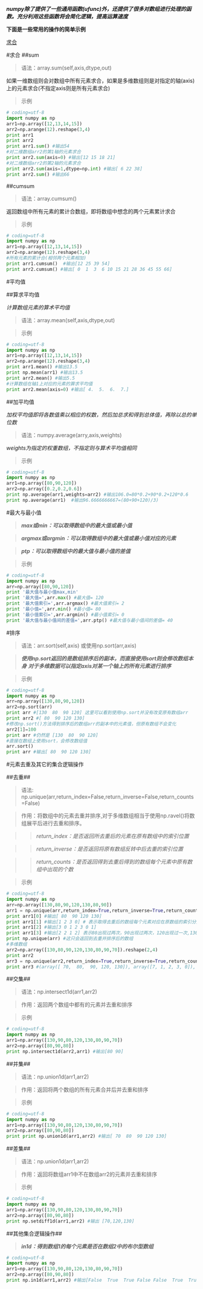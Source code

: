 ***numpy除了提供了一些通用函数(ufunc)外，还提供了很多对数组进行处理的函数。充分利用这些函数将会简化逻辑，提高运算速度***

**下面是一些常用的操作的简单示例**

[求合](#求合)

#求合
##sum
>语法：array.sum(self,axis,dtype,out)

如果一维数组则会对数组中所有元素求合，如果是多维数组则是对指定的轴(axis)上的元素求合(不指定axis则是所有元素求合)

>示例

``` python
# coding=utf-8
import numpy as np
arr1=np.array([12,13,14,15])
arr2=np.arange(12).reshape(3,4)
print arr1
print arr2
print arr1.sum() #输出54
#对二维数组arr2的第1轴的元素求合
print arr2.sum(axis=0) #输出[12 15 18 21]
#对二维数组arr2的第2轴的元素求合
print arr2.sum(axis=1,dtype=np.int) #输出[ 6 22 38]
print arr2.sum() #输出66
```
##cumsum
>语法：array.cumsum()

返回数组中所有元素的累计合数组，即将数组中想念的两个元素累计求合

>示例
```python
# coding=utf-8
import numpy as np
arr1=np.array([12,13,14,15])
arr2=np.arange(12).reshape(3,4)
#所有元素的累计合(相邻两个元素相加)
print arr1.cumsum()  #输出[12 25 39 54]
print arr2.cumsum() #输出[ 0  1  3  6 10 15 21 28 36 45 55 66]
```

#平均值

##算求平均值

*计算数组元素的算术平均值*

>语法：array.mean(self,axis,dtype,out)

>示例
```python
# coding=utf-8
import numpy as np
arr1=np.array([12,13,14,15])
arr2=np.arange(12).reshape(3,4)
print arr1.mean() #输出13.5
print np.mean(arr1) #输出13.5
print arr2.mean() #输出5.5
#计算数组在轴1上对应的元素的算求平均值
print arr2.mean(axis=0) #输出[ 4.  5.  6.  7.]
```

##加平均值

*加权平均值即将各数值乘以相应的权数，然后加总求和得到总体值，再除以总的单位数*

>语法：numpy.average(arry,axis,weights)

*weights为指定的权重数组，不指定则与算术平均值相同*

>示例

```python
# coding=utf-8
import numpy as np
arr1=np.array([80,90,120])
arr2=np.array([0.2,0.2,0.6])
print np.average(arr1,weights=arr2) #输出106.0=80*0.2+90*0.2+120*0.6
print np.average(arr1)  #输出96.6666666667=(80+90+120)/3)
```
#最大与最小值

>***max或min：可以取得数组中的最大值或最小值***

>***argmax或argmin：可以取得数组中的最大值或最小值对应的元素***

>***ptp：可以取得数组中的最大值与最小值的差值***

>示例

```python
# coding=utf-8
import numpy as np
arr=np.array([80,90,120])
print '最大值与最小值max,min' 
print '最大值=',arr.max() #最大值= 120
print '最大值索引=',arr.argmax() #最大值索引= 2
print '最小值=',arr.min() #最小值= 80
print '最小值索引=',arr.argmin() #最小值索引= 0
print '最大值与最小值间的差值=',arr.ptp() #最大值与最小值间的差值= 40
```
#排序

>语法：arr.sort(self,axis) 或使用np.sort(arr,axis)

>***使用np.sort返回的是数组排序后的副本，而直接使用sort则会修改数组本身***
>***对于多维数据可以指定axis对某一个轴上的所有元素进行排序***

>示例

```python
# coding=utf-8
import numpy as np
arr=np.array([130,80,90,120])
arr2=np.sort(arr)
print arr #[130  80  90 120] 这里可以看到使用np.sort并没有改变原有数组arr
print arr2 #[ 80  90 120 130]
#修改np.sort()方法得到排序后的数组arr的副本中的元素值，但原有数组不会变化
arr2[1]=100
print arr #仍然是 [130  80  90 120]
#直接在数组上使用sort，会修改数组值
arr.sort()
print arr #输出[ 80  90 120 130]
```
#元素去重及其它的集合逻辑操作

##去重##

>语法: np.unique(arr,return_index=False,return_inverse=False,return_counts=False)

>作用：将数组中的元素去重并排序,对于多维数组相当于使用np.ravel()将数组展平后进行去重和排序。

 >>*return_index：是否返回所去重后的元素在原有数组中的索引位置*
 
 >>*return_inverse：是否返回将原有数组反转中后去重的索引位置*
 
 >>*return_counts：是否返回得到去重后得到的数组每个元素中原有数组中出现的个数*
 
>示例

```python
# coding=utf-8
import numpy as np
arr=np.array([130,80,90,120,130,80,90])
arr1 = np.unique(arr,return_index=True,return_inverse=True,return_counts=True)
print arr1[0] #输出[ 80  90 120 130]
print arr1[1] #输出[1 2 3 0] # 表示取得去重后的数组每个元素对应在原数组的索引分别为 1 2 3 0
print arr1[2] #输出[3 0 1 2 3 0 1]
print arr1[3] #输出[2 2 1 2] 表示80出现过两次，90出现过两次，120出现过一次,130出现过两次
print np.unique(arr) #这只会返回到去重并排序后的数组
#多维数组
arr2=np.array([130,80,90,120,130,80,90,70]).reshape(2,4)
print arr2
arr3 = np.unique(arr2,return_index=True,return_inverse=True,return_counts=True)
print arr3 #(array([ 70,  80,  90, 120, 130]), array([7, 1, 2, 3, 0]), array([4, 1, 2, 3, 4, 1, 2, 0]), array([1, 2, 2, 1, 2]))
```
##交集##

>语法：np.intersect1d(arr1,arr2)

>作用：返回两个数组中都有的元素并去重和排序

>示例

```python
# coding=utf-8
import numpy as np
arr1=np.array([130,90,80,120,130,80,90,70])
arr2=np.array([80,90,80])
print np.intersect1d(arr2,arr1) #输出[80 90]
```
##并集##

>语法：np.union1d(arr1,arr2)

>作用：返回将两个数组的所有元素合并后并去重和排序

>示例

```python
# coding=utf-8
import numpy as np
arr1=np.array([130,90,80,120,130,80,90,70])
arr2=np.array([80,90,80])
print print np.union1d(arr1,arr2) #输出[ 70  80  90 120 130]
```
##差集##

>语法：np.union1d(arr1,arr2)

>作用：返回将数组arr1中不在数组arr2的元素并去重和排序

>示例

```python
# coding=utf-8
import numpy as np
arr1=np.array([130,90,80,120,130,80,90,70])
arr2=np.array([80,90,80])
print np.setdiff1d(arr1,arr2) #输出 [70,120,130]
```

##其他集合逻辑操作##

> ***in1d：得到数组1的每个元素是否在数组2中的布尔型数组***

```python
# coding=utf-8
import numpy as np
arr1=np.array([130,90,80,120,130,80,90,70])
arr2=np.array([80,90,80])
print np.in1d(arr1,arr2) #输出[False  True  True False False  True  True False]
```
